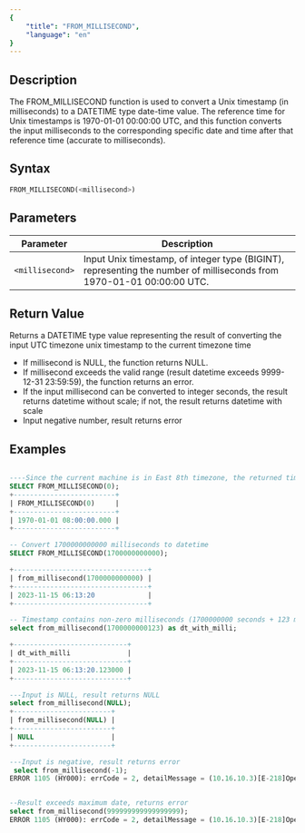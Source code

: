 ```yaml
---
{
    "title": "FROM_MILLISECOND",
    "language": "en"
}
---
```

## Description

The FROM_MILLISECOND function is used to convert a Unix timestamp (in milliseconds) to a DATETIME type date-time value. The reference time for Unix timestamps is 1970-01-01 00:00:00 UTC, and this function converts the input milliseconds to the corresponding specific date and time after that reference time (accurate to milliseconds).

## Syntax

```sql
FROM_MILLISECOND(<millisecond>)
```

## Parameters

| Parameter | Description |
| -- | -- |
| `<millisecond>` | Input Unix timestamp, of integer type (BIGINT), representing the number of milliseconds from 1970-01-01 00:00:00 UTC. |

## Return Value

Returns a DATETIME type value representing the result of converting the input UTC timezone unix timestamp to the current timezone time
- If millisecond is NULL, the function returns NULL.
- If millisecond exceeds the valid range (result datetime exceeds 9999-12-31 23:59:59), the function returns an error.
- If the input millisecond can be converted to integer seconds, the result returns datetime without scale; if not, the result returns datetime with scale
- Input negative number, result returns error

## Examples

```sql

----Since the current machine is in East 8th timezone, the returned time is 8 hours ahead of UTC
SELECT FROM_MILLISECOND(0);
+-------------------------+
| FROM_MILLISECOND(0)     |
+-------------------------+
| 1970-01-01 08:00:00.000 |
+-------------------------+

-- Convert 1700000000000 milliseconds to datetime
SELECT FROM_MILLISECOND(1700000000000);

+---------------------------------+
| from_millisecond(1700000000000) |
+---------------------------------+
| 2023-11-15 06:13:20             |
+---------------------------------+

-- Timestamp contains non-zero milliseconds (1700000000 seconds + 123 milliseconds)
select from_millisecond(1700000000123) as dt_with_milli;

+----------------------------+
| dt_with_milli              |
+----------------------------+
| 2023-11-15 06:13:20.123000 |
+----------------------------+

---Input is NULL, result returns NULL
select from_millisecond(NULL);
+------------------------+
| from_millisecond(NULL) |
+------------------------+
| NULL                   |
+------------------------+

---Input is negative, result returns error
 select from_millisecond(-1);
ERROR 1105 (HY000): errCode = 2, detailMessage = (10.16.10.3)[E-218]Operation from_millisecond of -1 out of range


--Result exceeds maximum date, returns error
select from_millisecond(999999999999999999);
ERROR 1105 (HY000): errCode = 2, detailMessage = (10.16.10.3)[E-218]Operation from_millisecond of 999999999999999999 out of range
```

